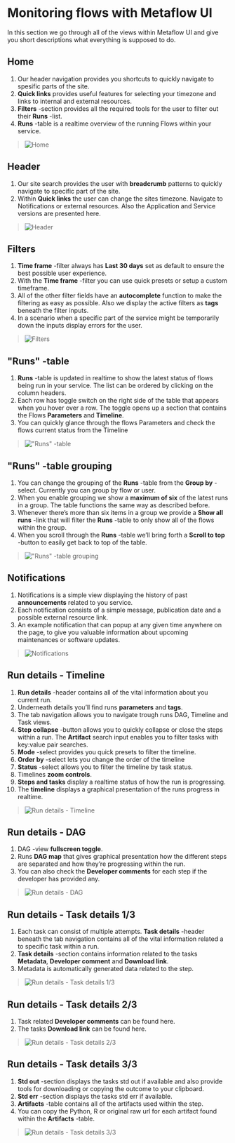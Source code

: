 # Monitoring flows with Metaflow UI

In this section we go through all of the views within Metaflow UI and give you short descriptions what everything is supposed to do.

## Home

1. Our header navigation provides you shortcuts to quickly navigate to
   spesific parts of the site.
2. **Quick links** provides useful features for selecting your timezone and
   links to internal and external resources.
3. **Filters** -section provides all the required tools for the user to filter
   out their **Runs** -list.
4. **Runs** -table is a realtime overview of the running Flows within your
   service.

> ![Home](../.gitbook/assets/01_instructions.png "Home")

## Header

1. Our site search provides the user with **breadcrumb** patterns to quickly
   navigate to specific part of the site.
2. Within **Quick links** the user can change the sites timezone. Navigate
   to Notifications or external resources. Also the Application and Service
   versions are presented here.

> ![Header](../.gitbook/assets/02_instructions.png "Header")

## Filters

1. **Time frame** -filter always has **Last 30 days** set as default to ensure
   the best possible user experience.
2. With the **Time frame** -filter you can use quick presets or setup a
   custom timeframe.
3. All of the other filter fields have an **autocomplete** function to make the
   filtering as easy as possible. Also we display the active filters as **tags**
   beneath the filter inputs.
4. In a scenario when a specific part of the service might be temporarily
   down the inputs display errors for the user.

> ![Filters](../.gitbook/assets/03_instructions.png "Filters")

## "Runs" -table

1. **Runs** -table is updated in realtime to show the latest status of flows
   being run in your service. The list can be ordered by clicking on the
   column headers.
2. Each row has toggle switch on the right side of the table that appears
   when you hover over a row. The toggle opens up a section that
   contains the Flows **Parameters** and **Timeline**.
3. You can quickly glance through the flows Parameters and check the
   flows current status from the Timeline

> !["Runs" -table](../.gitbook/assets/04_instructions.png "'Runs' -table")

## "Runs" -table grouping

1. You can change the grouping of the **Runs** -table from the **Group by**
   -select. Currently you can group by flow or user.
2. When you enable grouping we show a **maximum of six** of the latest
   runs in a group. The table functions the same way as described
   before.
3. Whenever there’s more than six items in a group we provide a **Show
   all runs** -link that will filter the **Runs** -table to only show all of the
   flows within the group.
4. When you scroll through the **Runs** -table we’ll bring forth a **Scroll to
   top** -button to easily get back to top of the table.

> !["Runs" -table grouping](../.gitbook/assets/05_instructions.png "'Runs' -table grouping")

## Notifications

1. Notifications is a simple view displaying the history of past
   **announcements** related to you service.
2. Each notification consists of a simple message, publication date and a
   possible external resource link.
3. An example notification that can popup at any given time anywhere on
   the page, to give you valuable information about upcoming
   maintenances or software updates.

> ![Notifications](../.gitbook/assets/06_instructions.png "Notifications")

## Run details - Timeline

1. **Run details** -header contains all of the vital information about you
   current run.
2. Underneath details you’ll find runs **parameters** and **tags**.
3. The tab navigation allows you to navigate trough runs DAG, Timeline
   and Task views.
4. **Step collapse** -button allows you to quickly collapse or close the
   steps within a run. The **Artifact** search input enables you to filter tasks
   with key:value pair searches.
5. **Mode** -select provides you quick presets to filter the timeline.
6. **Order by** -select lets you change the order of the timeline
7. **Status** -select allows you to filter the timeline by task status.
8. Timelines **zoom controls**.
9. **Steps and tasks** display a realtime status of how the run is progressing.
10. The **timeline** displays a graphical presentation of the runs progress in
    realtime.

> ![Run details - Timeline](../.gitbook/assets/07_instructions.png "Run details - Timeline")

## Run details - DAG

1. DAG -view **fullscreen toggle**.
2. Runs **DAG map** that gives graphical presentation how the different
   steps are separated and how they’re progressing within the run.
3. You can also check the **Developer comments** for each step if the
   developer has provided any.

> ![Run details - DAG](../.gitbook/assets/08_instructions.png "Run details - DAG")

## Run details - Task details 1/3

1. Each task can consist of multiple attempts. **Task details** -header
   beneath the tab navigation contains all of the vital information related
   a to specific task within a run.
2. **Task details** -section contains information related to the tasks
   **Metadata**, **Developer comment** and **Download link**.
3. Metadata is automatically generated data related to the step.

> ![Run details - Task details 1/3](../.gitbook/assets/09_instructions.png "Run details - Task details 1/3")

## Run details - Task details 2/3

1. Task related **Developer comments** can be found here.
2. The tasks **Download link** can be found here.

> ![Run details - Task details 2/3](../.gitbook/assets/10_instructions.png "Run details - Task details 2/3")

## Run details - Task details 3/3

1. **Std out** -section displays the tasks std out if available and also
   provide tools for downloading or copying the outcome to your
   clipboard.
2. **Std err** -section displays the tasks std err if available.
3. **Artifacts** -table contains all of the artifacts used within the step.
4. You can copy the Python, R or original raw url for each artifact found
   within the **Artifacts** -table.

> ![Run details - Task details 3/3](../.gitbook/assets/11_instructions.png "Run details - Task details 3/3")
